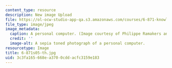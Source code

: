 ```yaml
---
content_type: resource
description: New image Upload
file: https://ol-ocw-studio-app-qa.s3.amazonaws.com/courses/6-871-knowledge-based-applications-systems-spring-2005/3c3fa165668ea3700cddacfc3159e183_6-871s05-th.jpg
file_type: image/jpeg
image_metadata:
  caption: A personal computer. (Image courtesy of Philippe Ramakers and [stock.xchng](http://www.freeimages.com/).)
  credit: ''
  image-alt: A sepia toned photograph of a personal computer.
resourcetype: Image
title: 6-871s05-th.jpg
uid: 3c3fa165-668e-a370-0cdd-acfc3159e183
---
```

